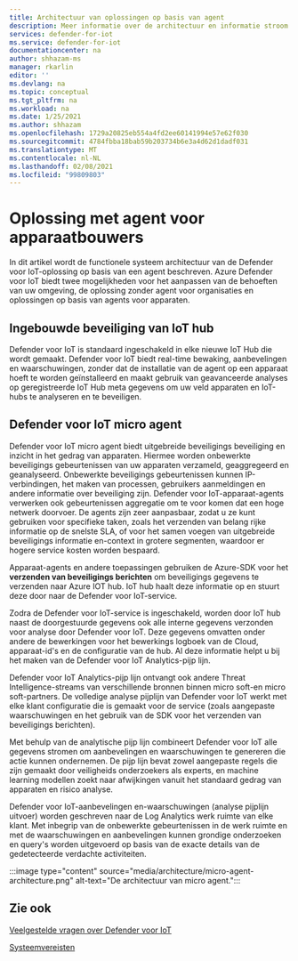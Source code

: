 ```yaml
---
title: Architectuur van oplossingen op basis van agent
description: Meer informatie over de architectuur en informatie stroom van Azure Defender voor IoT-agents.
services: defender-for-iot
ms.service: defender-for-iot
documentationcenter: na
author: shhazam-ms
manager: rkarlin
editor: ''
ms.devlang: na
ms.topic: conceptual
ms.tgt_pltfrm: na
ms.workload: na
ms.date: 1/25/2021
ms.author: shhazam
ms.openlocfilehash: 1729a20825eb554a4fd2ee60141994e57e62f030
ms.sourcegitcommit: 4784fbba18bab59b203734b6e3a4d62d1dadf031
ms.translationtype: MT
ms.contentlocale: nl-NL
ms.lasthandoff: 02/08/2021
ms.locfileid: "99809803"
---
```

# <a name="agent-based-solution-for-device-builders"></a>Oplossing met agent voor apparaatbouwers

In dit artikel wordt de functionele systeem architectuur van de Defender voor IoT-oplossing op basis van een agent beschreven. Azure Defender voor IoT biedt twee mogelijkheden voor het aanpassen van de behoeften van uw omgeving, de oplossing zonder agent voor organisaties en oplossingen op basis van agents voor apparaten.

## <a name="iot-hub-built-in-security"></a>Ingebouwde beveiliging van IoT hub

Defender voor IoT is standaard ingeschakeld in elke nieuwe IoT Hub die wordt gemaakt. Defender voor IoT biedt real-time bewaking, aanbevelingen en waarschuwingen, zonder dat de installatie van de agent op een apparaat hoeft te worden geïnstalleerd en maakt gebruik van geavanceerde analyses op geregistreerde IoT Hub meta gegevens om uw veld apparaten en IoT-hubs te analyseren en te beveiligen. 

## <a name="defender-for-iot-micro-agent"></a>Defender voor IoT micro agent 

Defender voor IoT micro agent biedt uitgebreide beveiligings beveiliging en inzicht in het gedrag van apparaten. Hiermee worden onbewerkte beveiligings gebeurtenissen van uw apparaten verzameld, geaggregeerd en geanalyseerd. Onbewerkte beveiligings gebeurtenissen kunnen IP-verbindingen, het maken van processen, gebruikers aanmeldingen en andere informatie over beveiliging zijn. Defender voor IoT-apparaat-agents verwerken ook gebeurtenissen aggregatie om te voor komen dat een hoge netwerk doorvoer. De agents zijn zeer aanpasbaar, zodat u ze kunt gebruiken voor specifieke taken, zoals het verzenden van belang rijke informatie op de snelste SLA, of voor het samen voegen van uitgebreide beveiligings informatie en-context in grotere segmenten, waardoor er hogere service kosten worden bespaard.

Apparaat-agents en andere toepassingen gebruiken de Azure-SDK voor het **verzenden van beveiligings berichten** om beveiligings gegevens te verzenden naar Azure IOT hub. IoT hub haalt deze informatie op en stuurt deze door naar de Defender voor IoT-service.

Zodra de Defender voor IoT-service is ingeschakeld, worden door IoT hub naast de doorgestuurde gegevens ook alle interne gegevens verzonden voor analyse door Defender voor IoT. Deze gegevens omvatten onder andere de bewerkingen voor het bewerkings logboek van de Cloud, apparaat-id's en de configuratie van de hub. Al deze informatie helpt u bij het maken van de Defender voor IoT Analytics-pijp lijn.

Defender voor IoT Analytics-pijp lijn ontvangt ook andere Threat Intelligence-streams van verschillende bronnen binnen micro soft-en micro soft-partners. De volledige analyse pijplijn van Defender voor IoT werkt met elke klant configuratie die is gemaakt voor de service (zoals aangepaste waarschuwingen en het gebruik van de SDK voor het verzenden van beveiligings berichten).

Met behulp van de analytische pijp lijn combineert Defender voor IoT alle gegevens stromen om aanbevelingen en waarschuwingen te genereren die actie kunnen ondernemen. De pijp lijn bevat zowel aangepaste regels die zijn gemaakt door veiligheids onderzoekers als experts, en machine learning modellen zoekt naar afwijkingen vanuit het standaard gedrag van apparaten en risico analyse.

Defender voor IoT-aanbevelingen en-waarschuwingen (analyse pijplijn uitvoer) worden geschreven naar de Log Analytics werk ruimte van elke klant. Met inbegrip van de onbewerkte gebeurtenissen in de werk ruimte en met de waarschuwingen en aanbevelingen kunnen grondige onderzoeken en query's worden uitgevoerd op basis van de exacte details van de gedetecteerde verdachte activiteiten.

:::image type="content" source="media/architecture/micro-agent-architecture.png" alt-text="De architectuur van micro agent.":::

## <a name="see-also"></a>Zie ook

[Veelgestelde vragen over Defender voor IoT](resources-frequently-asked-questions.md)

[Systeemvereisten](quickstart-system-prerequisites.md)
